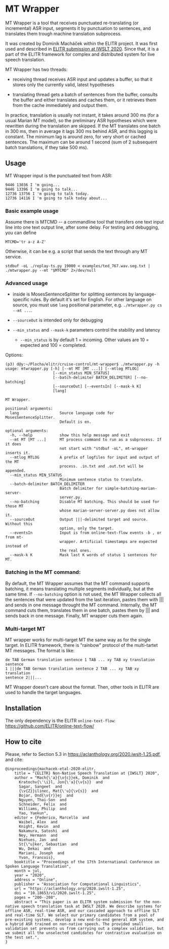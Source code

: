 # MT Wrapper

MT Wrapper is a tool that receives punctuated re-translating (or incremental) ASR
input, segments it by punctuation to sentences, and translates them trough
machine translation subprocess.

It was created by Dominik Macháček within the ELITR project. It was
first used and described in [ELITR submission at IWSLT
2020](https://aclanthology.org/2020.iwslt-1.25/). Since that, it
is a part of the ELITR framework for complex and distributed system for live
speech translation.


MT Wrapper has two threads: 

- receiving thread receives ASR input and updates a buffer, so that it stores
  only the currently valid, latest hypotheses

- translating thread gets a batch of sentences from the buffer, consults the
  buffer and either translates and caches them, or it retrieves them from
  the cache immediately and output them.

In practice, translation is usually not instant, it takes around 300 ms (for
a usual Marian MT model), so the preliminary ASR hypotheses which were rewritten during the
translation are skipped. If the MT translates one batch in 300 ms, then in
average it lags 300 ms behind ASR, and this lagging is constant. 
The minimum lag is around zero, for very short or cached sentences. The
maximum can be around 1 second (sum of 2 subsequent batch translations, if
they take 500 ms).


## Usage

MT Wrapper input is the punctuated text from ASR:

```
9446 13036 I 'm going...
9446 13396 I 'm going to talk...
12736 13756 I 'm going to talk today.
12736 14116 I 'm going to talk today about...
```

### Basic example usage

Assume there is MTCMD -- a commandline tool that transfers one text input line
into one text output line, after some delay. For testing and debugging, you
can define

```
MTCMD='tr a-z A-Z'
```

Otherwise, it can be e.g. a script that sends the text through any MT
service.

```
stdbuf -oL ./replay-ts.py 19000 < examples/ted_767.wav.seg.txt | ./mtwrapper.py --mt "$MTCMD" 2>/dev/null
```

### Advanced usage

- inside is MosesSentenceSplitter for splitting sentences by language-specific
  rules. By default it's set for English. For other language on source, you
  must use `lang` positional parameter, e.g. `./mtwrapper.py cs --mt ...`.

- `--sourceOut` is intended only for debugging

- `--min_status` and `--mask-k` parameters control the stability and latency

	- `--min_status` is by default 1 = incoming. Other values are 10 = expected
  and 100 = completed.

Options:

```
(p3) d@y:~/Plocha/elitr/cruise-control/mt-wrapper$ ./mtwrapper.py -h
usage: mtwrapper.py [-h] [--mt MT [MT ...]] [--mtlog MTLOG]
                     [--min_status MIN_STATUS]
                     [--batch-delimiter BATCH_DELIMITER] [--no-batching]
                     [--sourceOut] [--eventsIn] [--mask-k K]
                     [lang]

MT Wrapper.

positional arguments:
  lang                  Source language code for MosesSentenceSplitter.
                        Default is en.

optional arguments:
  -h, --help            show this help message and exit
  --mt MT [MT ...]      MT process command to run as a subprocess. If it does
                        not start with "stdbuf -oL", mt-wrapper inserts it.
  --mtlog MTLOG         A prefix of logfiles for input and output of the MT
                        process. .in.txt and .out.txt will be appended.
  --min_status MIN_STATUS
                        Minimum sentence status to translate.
  --batch-delimiter BATCH_DELIMITER
                        Batch delimiter for simple-batching-marian-server-
                        server.py.
  --no-batching         Disable MT batching. This should be used for those MT
                        whose marian-server-server.py does not allow it.
  --sourceOut           Output |||-delimited target and source. Without this
                        option, only the target.
  --eventsIn            Input is from online-text-flow events -b , or from mt-
                        wrapper. Artificial timestamps are expected instead of
                        the real ones.
  --mask-k K            Mask last K words of status 1 sentences for MT.
```


### Batching in the MT command:

By default, the MT Wrapper assumes that the MT command supports batching, it
means translating multiple segments individually, but at the same time.
If `--no-batching` option is not used, the MT Wrapper collects all the
sentences that were updated from the last iteration, pastes them with |||
and sends in one message throught the MT command. Internally, the MT command
cuts them, translates them in one batch, pastes them by ||| and sends back
in one message. Finally, MT wrapper cuts them again.

### Multi-target MT

MT wrapper works for multi-target MT the same way as for the single target.
In ELITR framework, there is "rainbow" protocol of the multi-tartet MT
messages. The format is like: 

```
de TAB German translation sentence 1 TAB ... xy TAB xy translation  sentence
1 |||de TAB German translation sentence 2 TAB ... xy TAB xy translation
sentence 2|||...
```

MT Wrapper doesn't care about the format. Then, other tools in ELITR are
used to handle the target languages.

## Installation


The only dependency is the ELITR `online-text-flow`: https://github.com/ELITR/online-text-flow/

## How to cite

Please, refer to Section 5.3 in
https://aclanthology.org/2020.iwslt-1.25.pdf, and cite:

```
@inproceedings{machacek-etal-2020-elitr,
    title = "{ELITR} Non-Native Speech Translation at {IWSLT} 2020",
    author = "Mach{\'a}{\v{c}}ek, Dominik  and
      Kratochv{\'\i}l, Jon{\'a}{\v{s}}  and
      Sagar, Sangeet  and
      {\v{Z}}ilinec, Mat{\'u}{\v{s}}  and
      Bojar, Ond{\v{r}}ej  and
      Nguyen, Thai-Son  and
      Schneider, Felix  and
      Williams, Philip  and
      Yao, Yuekun",
    editor = {Federico, Marcello  and
      Waibel, Alex  and
      Knight, Kevin  and
      Nakamura, Satoshi  and
      Ney, Hermann  and
      Niehues, Jan  and
      St{\"u}ker, Sebastian  and
      Wu, Dekai  and
      Mariani, Joseph  and
      Yvon, Francois},
    booktitle = "Proceedings of the 17th International Conference on Spoken Language Translation",
    month = jul,
    year = "2020",
    address = "Online",
    publisher = "Association for Computational Linguistics",
    url = "https://aclanthology.org/2020.iwslt-1.25",
    doi = "10.18653/v1/2020.iwslt-1.25",
    pages = "200--208",
    abstract = "This paper is an ELITR system submission for the non-native speech translation task at IWSLT 2020. We describe systems for offline ASR, real-time ASR, and our cascaded approach to offline SLT and real-time SLT. We select our primary candidates from a pool of pre-existing systems, develop a new end-to-end general ASR system, and a hybrid ASR trained on non-native speech. The provided small validation set prevents us from carrying out a complex validation, but we submit all the unselected candidates for contrastive evaluation on the test set.",
}
```


